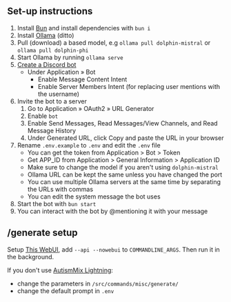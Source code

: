 ## Set-up instructions
1. Install [Bun](https://bun.sh) and install dependencies with `bun i`
2. Install [Ollama](https://github.com/jmorganca/ollama) (ditto)
3. Pull (download) a based model, e.g `ollama pull dolphin-mistral` or `ollama pull dolphin-phi`
4. Start Ollama by running `ollama serve`
5. [Create a Discord bot](https://discord.com/developers/applications)
    - Under Application » Bot
        - Enable Message Content Intent
        - Enable Server Members Intent (for replacing user mentions with the username)
6. Invite the bot to a server
    1. Go to Application » OAuth2 » URL Generator
    2. Enable `bot`
    3. Enable Send Messages, Read Messages/View Channels, and Read Message History
    4. Under Generated URL, click Copy and paste the URL in your browser
7. Rename `.env.example` to `.env` and edit the `.env` file
    - You can get the token from Application > Bot > Token
    - Get APP_ID from Application > General Information > Application ID
    - Make sure to change the model if you aren't using `dolphin-mistral`
    - Ollama URL can be kept the same unless you have changed the port
    - You can use multiple Ollama servers at the same time by separating the URLs with commas
    - You can edit the system message the bot uses
8. Start the bot with `bun start`
9. You can interact with the bot by @mentioning it with your message

## /generate setup
Setup [This WebUI](https://github.com/lllyasviel/stable-diffusion-webui-forge), add `--api --nowebui` to `COMMANDLINE_ARGS`. Then run it in the background.

If you don't use [AutismMix Lightning](https://civitai.com/models/288584?modelVersionId=379259):
- change the parameters in `/src/commands/misc/generate/`
- change the default prompt in `.env`
